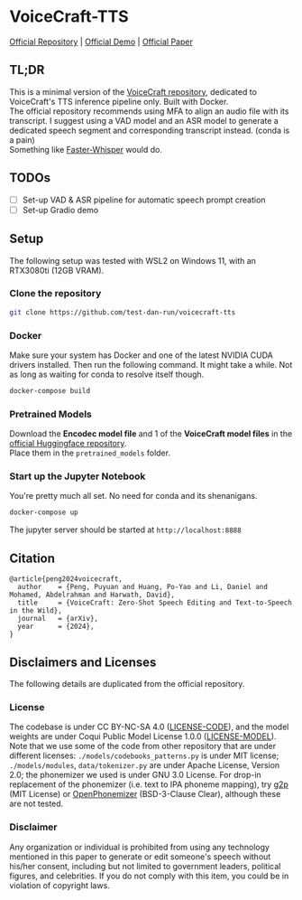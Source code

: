 # VoiceCraft-TTS

[Official Repository](https://github.com/jasonppy/VoiceCraft) | [Official Demo](https://jasonppy.github.io/VoiceCraft_web) | [Official Paper](https://jasonppy.github.io/assets/pdfs/VoiceCraft.pdf)

## TL;DR
This is a minimal version of the [VoiceCraft repository](https://github.com/jasonppy/VoiceCraft), dedicated to VoiceCraft's TTS inference pipeline only. Built with Docker.<br>
The official repository recommends using MFA to align an audio file with its transcript. I suggest using a VAD model and an ASR model to generate a dedicated speech segment and corresponding transcript instead. (conda is a pain) <br> Something like [Faster-Whisper](https://github.com/SYSTRAN/faster-whisper) would do.

## TODOs
- [ ] Set-up VAD & ASR pipeline for automatic speech prompt creation
- [ ] Set-up Gradio demo

## Setup
The following setup was tested with WSL2 on Windows 11, with an RTX3080ti (12GB VRAM).

### Clone the repository
```sh
git clone https://github.com/test-dan-run/voicecraft-tts
```

### Docker
Make sure your system has Docker and one of the latest NVIDIA CUDA drivers installed. Then run the following command. It might take a while. Not as long as waiting for conda to resolve itself though.
```sh
docker-compose build
```

### Pretrained Models
Download the **Encodec model file** and 1 of the  **VoiceCraft model files** in the [official Huggingface repository](https://huggingface.co/pyp1/VoiceCraft/tree/main).<br>
Place them in the `pretrained_models` folder.

### Start up the Jupyter Notebook
You're pretty much all set. No need for conda and its shenanigans.
```sh
docker-compose up
```
The jupyter server should be started at `http://localhost:8888`

## Citation
```
@article{peng2024voicecraft,
  author    = {Peng, Puyuan and Huang, Po-Yao and Li, Daniel and Mohamed, Abdelrahman and Harwath, David},
  title     = {VoiceCraft: Zero-Shot Speech Editing and Text-to-Speech in the Wild},
  journal   = {arXiv},
  year      = {2024},
}
```

## Disclaimers and Licenses
The following details are duplicated from the official repository.

### License
The codebase is under CC BY-NC-SA 4.0 ([LICENSE-CODE](./LICENSE-CODE)), and the model weights are under Coqui Public Model License 1.0.0 ([LICENSE-MODEL](./LICENSE-MODEL)). Note that we use some of the code from other repository that are under different licenses: `./models/codebooks_patterns.py` is under MIT license; `./models/modules`, `data/tokenizer.py` are under Apache License, Version 2.0; the phonemizer we used is under GNU 3.0 License. For drop-in replacement of the phonemizer (i.e. text to IPA phoneme mapping), try [g2p](https://github.com/roedoejet/g2p) (MIT License) or [OpenPhonemizer](https://github.com/NeuralVox/OpenPhonemizer) (BSD-3-Clause Clear), although these are not tested.

### Disclaimer
Any organization or individual is prohibited from using any technology mentioned in this paper to generate or edit someone's speech without his/her consent, including but not limited to government leaders, political figures, and celebrities. If you do not comply with this item, you could be in violation of copyright laws.